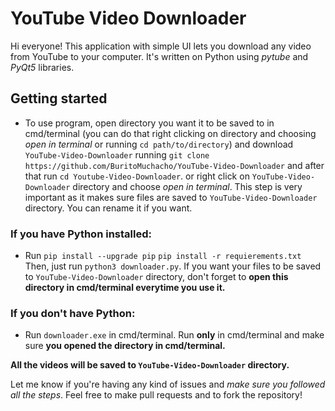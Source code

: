 # YouTube Video Downloader
Hi everyone! This application with simple UI lets you download any video from YouTube to your computer. It's written on Python using *pytube* and *PyQt5* libraries. 

## Getting started 
* To use program, open directory you want it to be saved to in cmd/terminal (you can do that right clicking on directory and choosing *open in terminal* or running `cd path/to/directory`) and download `YouTube-Video-Downloader` running `git clone https://github.com/BuritoMuchacho/YouTube-Video-Downloader` and after that run `cd Youtube-Video-Downloader`. or right click on `YouTube-Video-Downloader` directory and choose *open in terminal*. This step is very important as it makes sure files are saved to `YouTube-Video-Downloader` directory. You can rename it if you want.

### If you have Python installed:
* Run 
`pip install --upgrade pip` 
`pip install -r requierements.txt`
Then, just run `python3 downloader.py`.
 If you want your files to be saved to `YouTube-Video-Downloader` directory, don't forget to **open this directory in cmd/terminal everytime you use it.**

### If you don't have Python:
* Run `downloader.exe` in cmd/terminal.
 Run **only** in cmd/terminal and make sure **you opened the directory in cmd/terminal.**

**All the videos will be saved to `YouTube-Video-Downloader` directory.**

Let me know if you're having any kind of issues and *make sure you followed all the steps*. Feel free to make pull requests and to fork the repository!
